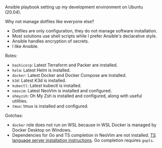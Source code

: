Ansible playbook setting up my development environment on Ubuntu (20.04).

Why not manage dotfiles like everyone else?
* Dotfiles are only configuration, they do not manage software installation.
* Most solutions use shell scripts while I prefer Ansible's declarative style.
* Ansible handles encryption of secrets.
* I like Ansible.

Roles:
* `hashicorp`: Latest Terraform and Packer are installed.
* `helm`: Latest Helm is installed.
* `docker`: Latest Docker and Docker Compose are installed.
* `k3d`: Latest K3d is installed.
* `kubectl`: Latest kubectl is installed.
* `neovim`: Latest NeoVim is installed and configured.
* `ohmyzsh`: Oh My Zsh is installed and configured, along with useful utilities.
* `tmux`: tmux is installed and configured.

Gotchas:
* `docker` role does not run on WSL because in WSL Docker is managed by Docker Desktop on Windows.
* Dependencies for Go and TS completion in NeoVim are not installed. [TS language server installation instructions](https://github.com/neovim/nvim-lspconfig/blob/master/doc/server_configurations.md#tsserver). Go completion requires `gopls`.
